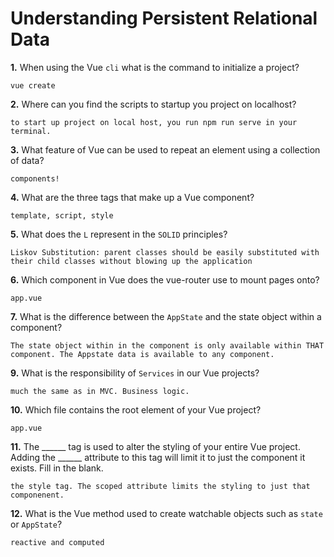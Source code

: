 # Understanding Persistent Relational Data

**1.** When using the Vue `cli` what is the command to initialize a project?
<!-- enter you answer in the space below -->
```
vue create 
```
**2.** Where can you find the scripts to startup you project on localhost?
<!-- enter you answer in the space below -->
```
to start up project on local host, you run npm run serve in your terminal.
```
**3.** What feature of Vue can be used to repeat an element using a collection of data?
<!-- enter you answer in the space below -->
```
components!
```
**4.** What are the three tags that make up a Vue component?
<!-- enter you answer in the space below -->
```
template, script, style
```
**5.** What does the `L` represent in the `SOLID` principles?
<!-- enter you answer in the space below -->
```
Liskov Substitution: parent classes should be easily substituted with their child classes without blowing up the application
```
**6.** Which component in Vue does the vue-router use to mount pages onto?
<!-- enter you answer in the space below -->
```
app.vue
```
**7.** What is the difference between the `AppState` and the state object within a component?
<!-- enter you answer in the space below -->
```
The state object within in the component is only available within THAT component. The Appstate data is available to any component.
```
**9.** What is the responsibility of `Services` in our Vue projects?
<!-- enter you answer in the space below -->
```
much the same as in MVC. Business logic.
```
**10.** Which file contains the root element of your Vue project?
<!-- enter you answer in the space below -->
```
app.vue
```
**11.** The ______ tag is used to alter the styling of your entire Vue project.  Adding the ______ attribute to this tag will limit it to just the component it exists.  Fill in the blank.
<!-- enter you answer in the space below -->
```
the style tag. The scoped attribute limits the styling to just that componenent.
```
**12.** What is the Vue method used to create watchable objects such as `state` or `AppState`?
<!-- enter you answer in the space below -->
```
reactive and computed
```